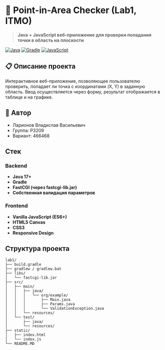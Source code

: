# 🎯 Point-in-Area Checker (Lab1, ITMO)

> **Java + JavaScript веб-приложение для проверки попадания точки в область на плоскости**

[![Java](https://img.shields.io/badge/Java-17+-blue.svg)](https://www.java.com/)
[![Gradle](https://img.shields.io/badge/Gradle-8+-green.svg)](https://gradle.org)
[![JavaScript](https://img.shields.io/badge/JavaScript-ES6+-yellow.svg)](https://javascript.info)

## 📋 Описание проекта

Интерактивное веб-приложение, позволяющее пользователю проверить, попадает ли точка с координатами (X, Y) в заданную область. Ввод осуществляется через форму, результат отображается в таблице и на графике.

## 👤 Автор

- Ларионов Владислав Васильевич  
- Группа: P3209  
- Вариант: 466468

## Стек

### Backend
- **Java 17+**
- **Gradle**
- **FastCGI (через fastcgi-lib.jar)**
- **Собственная валидация параметров**

### Frontend
- **Vanilla JavaScript (ES6+)**
- **HTML5 Canvas**
- **CSS3**
- **Responsive Design**

## Структура проекта

```
lab1/
├── build.gradle
├── gradlew / gradlew.bat
├── libs/
│   └── fastcgi-lib.jar
├── src/
│   ├── main/
│   │   ├── java/
│   │   │   └── org/example/
│   │   │       ├── Main.java
│   │   │       ├── Params.java
│   │   │       └── ValidationException.java
│   │   └── resources/
│   └── test/
│       ├── java/
│       └── resources/
├── static/
│   ├── index.html
│   └── index.js
└── README.MD
```
